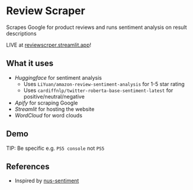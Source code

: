 # Review Scraper
Scrapes Google for product reviews and runs sentiment analysis on result descriptions

LIVE at [reviewscrper.streamlit.app](https://reviewscrper.streamlit.app/)!

## What it uses
 - *Huggingface* for sentiment analysis
    - Uses `LiYuan/amazon-review-sentiment-analysis` for 1-5 star rating
    - Uses `cardiffnlp/twitter-roberta-base-sentiment-latest` for positive/neutral/negative
 - *Apify* for scraping Google
 - *Streamlit* for hosting the website
 - *WordCloud* for word clouds

## Demo
TIP: Be specific e.g. `PS5 console` not `PS5`


## References
 - Inspired by [nus-sentiment](https://github.com/nus-sentiment/nus-sentiment)


